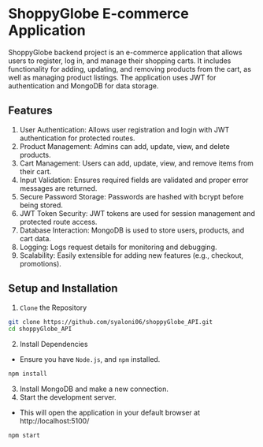 # ShoppyGlobe E-commerce Application
ShoppyGlobe backend project is an e-commerce application that allows users to register, log in, and manage their shopping carts. It includes functionality for adding, updating, and removing products from the cart, as well as managing product listings. The application uses JWT for authentication and MongoDB for data storage.
## Features
1. User Authentication: Allows user registration and login with JWT authentication for protected routes.
2. Product Management: Admins can add, update, view, and delete products.
3. Cart Management: Users can add, update, view, and remove items from their cart.
4. Input Validation: Ensures required fields are validated and proper error messages are returned.
5. Secure Password Storage: Passwords are hashed with bcrypt before being stored.
6. JWT Token Security: JWT tokens are used for session management and protected route access.
7. Database Interaction: MongoDB is used to store users, products, and cart data.
8. Logging: Logs request details for monitoring and debugging.
9. Scalability: Easily extensible for adding new features (e.g., checkout, promotions).
## Setup and Installation
1. `Clone` the Repository
``` bash
git clone https://github.com/syaloni06/shoppyGlobe_API.git
cd shoppyGlobe_API
```
2. Install Dependencies
- Ensure you have `Node.js`, and `npm` installed.
``` bash
npm install
```
3. Install MongoDB and make a new connection.
3. Start the development server.
- This will open the application in your default browser at http://localhost:5100/
``` bash
npm start
```